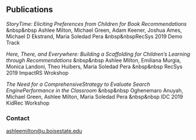 ## Publications

*StoryTime: Eliciting Preferences from Children for Book Recommendations*
&nbsp&nbsp Ashlee Milton, Michael Green, Adam Keener, Joshua Ames, Michael D Ekstrand, Maria Soledad Pera
&nbsp&nbspRecSys 2019 Demo Track
 
*Here, There, and Everywhere: Building a Scaffolding for Children’s Learning through Recommendations*
&nbsp&nbsp Ashlee Milton, Emiliana Murgia, Monica Landoni, Theo Huibers, Maria Soledad Pera
&nbsp&nbsp RecSys 2019 ImpactRS Wrokshop
  
*The Need for a ComprehensiveStrategy to Evaluate Search EnginePerformance in the Classroom*
&nbsp&nbsp Oghenemaro Anuyah, Michael Green, Ashlee Milton, Maria Soledad Pera
&nbsp&nbsp IDC 2019 KidRec Workshop


### Contact

ashleemilton@u.boisestate.edu

